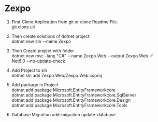 # Zexpo

1. First Clone Application from git or clone Readme File.       
    git clone url
1. Then create solutions of dotnet project      
    dotnet new sln --name Zexpo
1. Then Create project with folder   
    dotnet new mvc -lang "C#" --name Zexpo.Web --output Zexpo.Web -f Net6.0 --no-update-check 
1. Add Project to sln   
   dotnet sln add Zexpo.Web/Zexpo.Web.csproj

1. Add package in Project   
    dotnet add package Microsoft.EntityFrameworkcore  
    dotnet add package Microsoft.EntityFrameworkcore.SqlServer  
    dotnet add package Microsoft.EntityFrameworkcore.Design  
    dotnet add package Microsoft.EntityFrameworkcore.Tools   

1. Database Migration 
    add-migration
    update-database
